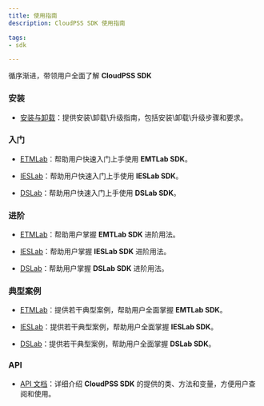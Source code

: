 ```yaml
---
title: 使用指南
description: CloudPSS SDK 使用指南

tags:
- sdk

---
```


循序渐进，带领用户全面了解 **CloudPSS SDK** 

### 安装

* [安装与卸载](../30-installation-and-uninstallation/index.md)：提供安装\卸载\升级指南，包括安装\卸载\升级步骤和要求。

### 入门

* [ETMLab](../40-emtlab-sdk/10-quick-start/index.md)：帮助用户快速入门上手使用 **EMTLab SDK**。
  
* [IESLab](../50-ieslab-sdk/10-quick-start/index.md)：帮助用户快速入门上手使用 **IESLab SDK**。
  
* [DSLab](../60-dslab-sdk/10-quick-start/index.md)：帮助用户快速入门上手使用 **DSLab SDK**。

### 进阶

* [ETMLab](../40-emtlab-sdk/20-advanced/index.md)：帮助用户掌握 **EMTLab SDK** 进阶用法。
  
* [IESLab](../50-ieslab-sdk/20-advanced/index.md)：帮助用户掌握 **IESLab SDK** 进阶用法。
  
* [DSLab](../60-dslab-sdk/20-advanced/index.md)：帮助用户掌握 **DSLab SDK** 进阶用法。

### 典型案例

* [ETMLab](../40-emtlab-sdk/30-typical-cases/index.md)：提供若干典型案例，帮助用户全面掌握 **EMTLab SDK**。
  
* [IESLab](../50-ieslab-sdk/30-typical-cases/index.md)：提供若干典型案例，帮助用户全面掌握 **IESLab SDK**。
  
* [DSLab](../60-dslab-sdk/30-typical-cases/index.md)：提供若干典型案例，帮助用户全面掌握 **DSLab SDK**。

### API

* [API 文档](../70-api/index.md)：详细介绍 **CloudPSS SDK** 的提供的类、方法和变量，方便用户查阅和使用。